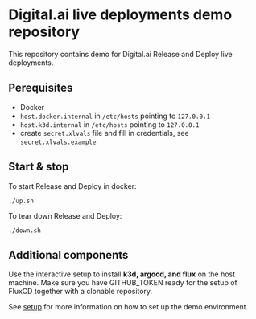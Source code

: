 # Digital.ai live deployments demo repository

This repository contains demo for Digital.ai Release and Deploy live deployments.

## Perequisites

* Docker 
* `host.docker.internal` in `/etc/hosts` pointing to `127.0.0.1`
* `host.k3d.internal` in `/etc/hosts` pointing to `127.0.0.1`
* create `secret.xlvals` file and fill in credentials, see `secret.xlvals.example`

## Start & stop

To start Release and Deploy in docker:

    ./up.sh

To tear down Release and Deploy:

    ./down.sh

## Additional components

Use the interactive setup to install __k3d, argocd, and flux__  on the host machine. Make sure you have GITHUB_TOKEN ready for the setup of FluxCD together with a clonable repository.

See [setup](setup/README.md) for more information on how to set up the demo environment.